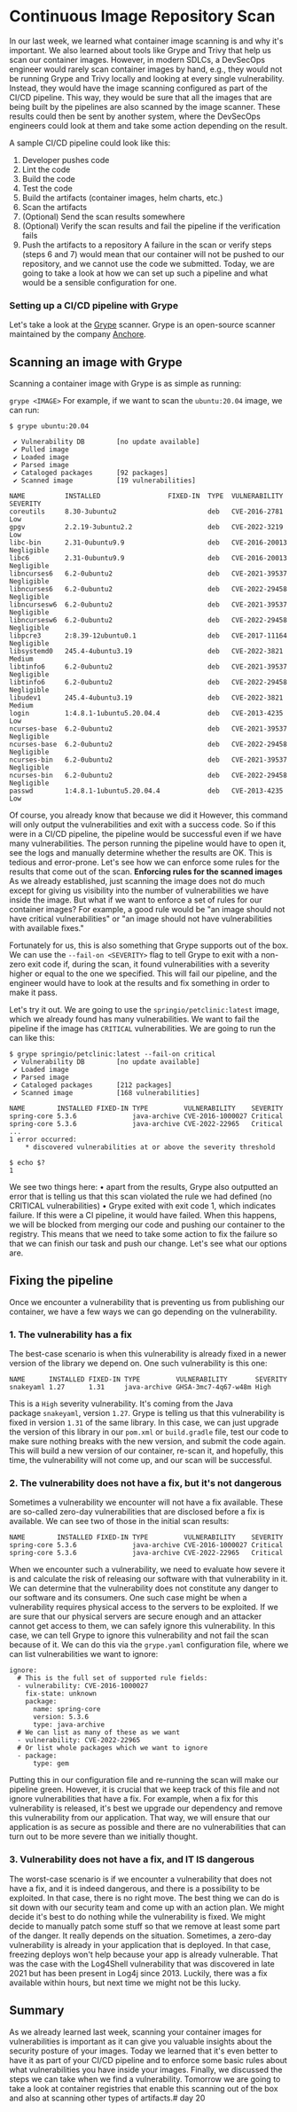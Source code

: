 # Continuous Image Repository Scan
In our last week, we learned what container image scanning is and why it's important. We also learned about tools like Grype and Trivy that help us scan our container images.
However, in modern SDLCs, a DevSecOps engineer would rarely scan container images by hand, e.g., they would not be running Grype and Trivy locally and looking at every single vulnerability. Instead, they would have the image scanning configured as part of the CI/CD pipeline. This way, they would be sure that all the images that are being built by the pipelines are also scanned by the image scanner. These results could then be sent by another system, where the DevSecOps engineers could look at them and take some action depending on the result.

A sample CI/CD pipeline could look like this:
1. Developer pushes code
2. Lint the code
3. Build the code
4. Test the code
5. Build the artifacts (container images, helm charts, etc.)
6. Scan the artifacts
7. (Optional) Send the scan results somewhere
8. (Optional) Verify the scan results and fail the pipeline if the verification fails
9. Push the artifacts to a repository
A failure in the scan or verify steps (steps 6 and 7) would mean that our container will not be pushed to our repository, and we cannot use the code we submitted.
Today, we are going to take a look at how we can set up such a pipeline and what would be a sensible configuration for one.
### Setting up a CI/CD pipeline with Grype
Let's take a look at the [Grype](https://github.com/anchore/grype) scanner. Grype is an open-source scanner maintained by the company [Anchore](https://anchore.com/).
## Scanning an image with Grype
Scanning a container image with Grype is as simple as running:

`grype <IMAGE>`
For example, if we want to scan the `ubuntu:20.04` image, we can run:
```
$ grype ubuntu:20.04

 ✔ Vulnerability DB        [no update available]
 ✔ Pulled image
 ✔ Loaded image
 ✔ Parsed image
 ✔ Cataloged packages      [92 packages]
 ✔ Scanned image           [19 vulnerabilities]

NAME          INSTALLED                 FIXED-IN  TYPE  VULNERABILITY   SEVERITY
coreutils     8.30-3ubuntu2                       deb   CVE-2016-2781   Low
gpgv          2.2.19-3ubuntu2.2                   deb   CVE-2022-3219   Low
libc-bin      2.31-0ubuntu9.9                     deb   CVE-2016-20013  Negligible
libc6         2.31-0ubuntu9.9                     deb   CVE-2016-20013  Negligible
libncurses6   6.2-0ubuntu2                        deb   CVE-2021-39537  Negligible
libncurses6   6.2-0ubuntu2                        deb   CVE-2022-29458  Negligible
libncursesw6  6.2-0ubuntu2                        deb   CVE-2021-39537  Negligible
libncursesw6  6.2-0ubuntu2                        deb   CVE-2022-29458  Negligible
libpcre3      2:8.39-12ubuntu0.1                  deb   CVE-2017-11164  Negligible
libsystemd0   245.4-4ubuntu3.19                   deb   CVE-2022-3821   Medium
libtinfo6     6.2-0ubuntu2                        deb   CVE-2021-39537  Negligible
libtinfo6     6.2-0ubuntu2                        deb   CVE-2022-29458  Negligible
libudev1      245.4-4ubuntu3.19                   deb   CVE-2022-3821   Medium
login         1:4.8.1-1ubuntu5.20.04.4            deb   CVE-2013-4235   Low
ncurses-base  6.2-0ubuntu2                        deb   CVE-2021-39537  Negligible
ncurses-base  6.2-0ubuntu2                        deb   CVE-2022-29458  Negligible
ncurses-bin   6.2-0ubuntu2                        deb   CVE-2021-39537  Negligible
ncurses-bin   6.2-0ubuntu2                        deb   CVE-2022-29458  Negligible
passwd        1:4.8.1-1ubuntu5.20.04.4            deb   CVE-2013-4235   Low
```
Of course, you already know that because we did it
However, this command will only output the vulnerabilities and exit with a success code. So if this were in a CI/CD pipeline, the pipeline would be successful even if we have many vulnerabilities.
The person running the pipeline would have to open it, see the logs and manually determine whether the results are OK. This is tedious and error-prone.
Let's see how we can enforce some rules for the results that come out of the scan.
**Enforcing rules for the scanned images**
As we already established, just scanning the image does not do much except for giving us visibility into the number of vulnerabilities we have inside the image. But what if we want to enforce a set of rules for our container images?
For example, a good rule would be "an image should not have critical vulnerabilities" or "an image should not have vulnerabilities with available fixes."

Fortunately for us, this is also something that Grype supports out of the box. We can use the `--fail-on <SEVERITY>` flag to tell Grype to exit with a non-zero exit code if, during the scan, it found vulnerabilities with a severity higher or equal to the one we specified. This will fail our pipeline, and the engineer would have to look at the results and fix something in order to make it pass.

Let's try it out. We are going to use the `springio/petclinic:latest` image, which we already found has many vulnerabilities. 
We want to fail the pipeline if the image has `CRITICAL` vulnerabilities. We are going to run the can like this:
```
$ grype springio/petclinic:latest --fail-on critical
 ✔ Vulnerability DB        [no update available]
 ✔ Loaded image
 ✔ Parsed image
 ✔ Cataloged packages      [212 packages]
 ✔ Scanned image           [168 vulnerabilities]

NAME        INSTALLED FIXED-IN TYPE         VULNERABILITY    SEVERITY
spring-core 5.3.6              java-archive CVE-2016-1000027 Critical
spring-core 5.3.6              java-archive CVE-2022-22965   Critical
...
1 error occurred:
    * discovered vulnerabilities at or above the severity threshold

$ echo $?
1
```
We see two things here:
• apart from the results, Grype also outputted an error that is telling us that this scan violated the rule we had defined (no CRITICAL vulnerabilities)
• Grype exited with exit code 1, which indicates failure. If this were a CI pipeline, it would have failed.
When this happens, we will be blocked from merging our code and pushing our container to the registry. This means that we need to take some action to fix the failure so that we can finish our task and push our change.
Let's see what our options are.

## Fixing the pipeline

Once we encounter a vulnerability that is preventing us from publishing our container, we have a few ways we can go depending on the vulnerability.

### 1. The vulnerability has a fix

The best-case scenario is when this vulnerability is already fixed in a newer version of the library we depend on.
One such vulnerability is this one:
```
NAME      INSTALLED FIXED-IN TYPE         VULNERABILITY       SEVERITY
snakeyaml 1.27      1.31     java-archive GHSA-3mc7-4q67-w48m High
```

This is a `High` severity vulnerability. It's coming from the Java package `snakeyaml`, version `1.27`. Grype is telling us that this vulnerability is fixed in version `1.31` of the same library.
In this case, we can just upgrade the version of this library in our `pom.xml` or `build.gradle` file, test our code to make sure nothing breaks with the new version, and submit the code again.
This will build a new version of our container, re-scan it, and hopefully, this time, the vulnerability will not come up, and our scan will be successful.

### 2. The vulnerability does not have a fix, but it's not dangerous

Sometimes a vulnerability we encounter will not have a fix available. These are so-called zero-day vulnerabilities that are disclosed before a fix is available.
We can see two of those in the initial scan results:
```
NAME        INSTALLED FIXED-IN TYPE         VULNERABILITY    SEVERITY
spring-core 5.3.6              java-archive CVE-2016-1000027 Critical
spring-core 5.3.6              java-archive CVE-2022-22965   Critical
```

When we encounter such a vulnerability, we need to evaluate how severe it is and calculate the risk of releasing our software with that vulnerability in it.
We can determine that the vulnerability does not constitute any danger to our software and its consumers. One such case might be when a vulnerability requires physical access to the servers to be exploited. If we are sure that our physical servers are secure enough and an attacker cannot get access to them, we can safely ignore this vulnerability.
In this case, we can tell Grype to ignore this vulnerability and not fail the scan because of it.
We can do this via the `grype.yaml` configuration file, where we can list vulnerabilities we want to ignore:
```
ignore:
  # This is the full set of supported rule fields:
  - vulnerability: CVE-2016-1000027
    fix-state: unknown
    package:
      name: spring-core
      version: 5.3.6
      type: java-archive
  # We can list as many of these as we want
  - vulnerability: CVE-2022-22965
  # Or list whole packages which we want to ignore
  - package:
      type: gem

```
Putting this in our configuration file and re-running the scan will make our pipeline green.
However, it is crucial that we keep track of this file and not ignore vulnerabilities that have a fix. For example, when a fix for this vulnerability is released, it's best we upgrade our dependency and remove this vulnerability from our application.
That way, we will ensure that our application is as secure as possible and there are no vulnerabilities that can turn out to be more severe than we initially thought.

### 3. Vulnerability does not have a fix, and IT IS dangerous

The worst-case scenario is if we encounter a vulnerability that does not have a fix, and it is indeed dangerous, and there is a possibility to be exploited.
In that case, there is no right move. The best thing we can do is sit down with our security team and come up with an action plan.
We might decide it's best to do nothing while the vulnerability is fixed. We might decide to manually patch some stuff so that we remove at least some part of the danger. It really depends on the situation.
Sometimes, a zero-day vulnerability is already in your application that is deployed. In that case, freezing deploys won't help because your app is already vulnerable.
That was the case with the Log4Shell vulnerability that was discovered in late 2021 but has been present in Log4j since 2013. Luckily, there was a fix available within hours, but next time we might not be this lucky.

## Summary

As we already learned last week, scanning your container images for vulnerabilities is important as it can give you valuable insights about the security posture of your images.
Today we learned that it's even better to have it as part of your CI/CD pipeline and to enforce some basic rules about what vulnerabilities you have inside your images.
Finally, we discussed the steps we can take when we find a vulnerability.
Tomorrow we are going to take a look at container registries that enable this scanning out of the box and also at scanning other types of artifacts.# day 20
